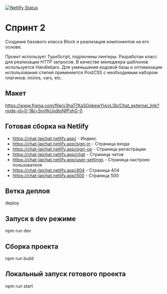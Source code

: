 [![Netlify Status](https://api.netlify.com/api/v1/badges/60604f2b-d425-4b1e-b1e8-a849cdbc0666/deploy-status)](https://app.netlify.com/sites/chat-laichat/deploys)
<br>
# Спринт 2
Создание базового класса Block и реализация компонентов на его основе.

Проект использует TypeScript, подлючены линтеры. Разработан класс для реализации HTTP запросов.
В качестве менеджера шаблонов используется Handlebars. Для уменьшения кодовой базы и оптимизации
использования стилей применяется PostCSS с необходимым набором плагинов: mixins, vars, etc.
## Макет
https://www.figma.com/file/v3haT7KaSGqkewYixjvLSb/Chat_external_link?node-id=0-1&t=SmifkUxdtoNfPshG-0

## Готовая сборка на Netlify
- https://chat-laichat.netlify.app/ - Индекс
- https://chat-laichat.netlify.app/sign-in - Страница входа
- https://chat-laichat.netlify.app/sign-up - Страница регистрации
- https://chat-laichat.netlify.app/chat - Страница чатов
- https://chat-laichat.netlify.app/user-settings - Страница настроек пользователя
- https://chat-laichat.netlify.app/404 - Страница 404
- https://chat-laichat.netlify.app/500 - Страница 500

## Ветка деплоя
deploy

## Запуск в dev режиме
npm run dev

## Сборка проекта
npm run build

## Локальный запуск готового проекта
npm run start
